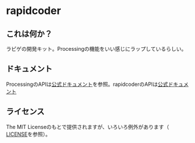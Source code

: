 # rapidcoder

## これは何か？
ラピゲの開発キット。Processingの機能をいい感じにラップしているらしい。

## ドキュメント
ProcessingのAPIは[公式ドキュメント](https://processing.org/reference/)を参照。rapidcoderのAPIは[公式ドキュメント](docs/html/index.html)

## ライセンス
The MIT Licenseのもとで提供されますが、いろいろ例外があります（ [LICENSE](LICENSE)を参照）。
